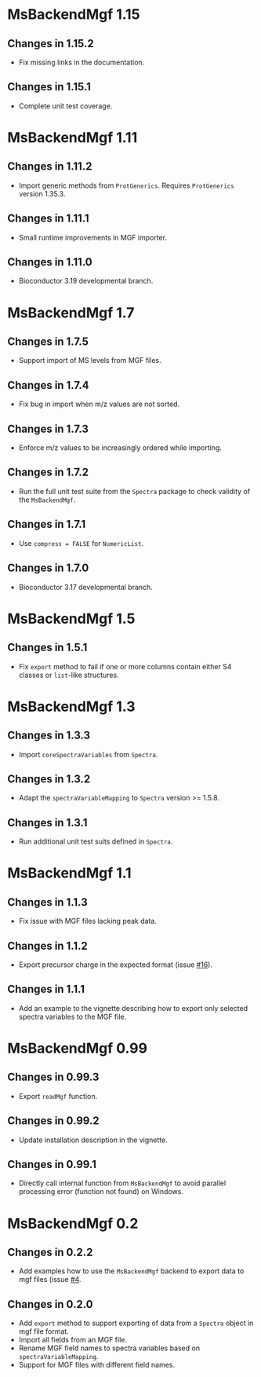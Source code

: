# MsBackendMgf 1.15

## Changes in 1.15.2

- Fix missing links in the documentation.

## Changes in 1.15.1

- Complete unit test coverage.

# MsBackendMgf 1.11

## Changes in 1.11.2

- Import generic methods from `ProtGenerics`. Requires `ProtGenerics` version
  1.35.3.

## Changes in 1.11.1

- Small runtime improvements in MGF importer.

## Changes in 1.11.0

- Bioconductor 3.19 developmental branch.


# MsBackendMgf 1.7

## Changes in 1.7.5

- Support import of MS levels from MGF files.

## Changes in 1.7.4

- Fix bug in import when m/z values are not sorted.

## Changes in 1.7.3

- Enforce m/z values to be increasingly ordered while importing.

## Changes in 1.7.2

- Run the full unit test suite from the `Spectra` package to check validity of
  the `MsBackendMgf`.


## Changes in 1.7.1

- Use `compress = FALSE` for `NumericList`.

## Changes in 1.7.0

- Bioconductor 3.17 developmental branch.


# MsBackendMgf 1.5

## Changes in 1.5.1

- Fix `export` method to fail if one or more columns contain either S4 classes
  or `list`-like structures.

# MsBackendMgf 1.3

## Changes in 1.3.3

- Import `coreSpectraVariables` from `Spectra`.

## Changes in 1.3.2

- Adapt the `spectraVariableMapping` to `Spectra` version >= 1.5.8.

## Changes in 1.3.1

- Run additional unit test suits defined in `Spectra`.

# MsBackendMgf 1.1

## Changes in 1.1.3

- Fix issue with MGF files lacking peak data.

## Changes in 1.1.2

- Export precursor charge in the expected format (issue
  [#16](https://github.com/rformassspectrometry/MsBackendMgf/issues/16)).

## Changes in 1.1.1

- Add an example to the vignette describing how to export only selected spectra
  variables to the MGF file.

# MsBackendMgf 0.99

## Changes in 0.99.3

- Export `readMgf` function.

## Changes in 0.99.2

- Update installation description in the vignette.

## Changes in 0.99.1

- Directly call internal function from `MsBackendMgf` to avoid parallel
  processing error (function not found) on Windows.


# MsBackendMgf 0.2

## Changes in 0.2.2

- Add examples how to use the `MsBackendMgf` backend to export data to mgf
  files (issue
  [#4](https://github.com/rformassspectrometry/MsBackendMgf/issues/4).


## Changes in 0.2.0

- Add `export` method to support exporting of data from a `Spectra` object in
  mgf file format.
- Import all fields from an MGF file.
- Rename MGF field names to spectra variables based on `spectraVariableMapping`.
- Support for MGF files with different field names.
